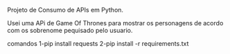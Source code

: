 Projeto de Consumo de APIs em Python.

Usei uma APi de Game Of Thrones para mostrar os personagens de acordo com os sobrenome pequisado pelo usuario.

comandos 1-pip install requests
            2-pip install -r requirements.txt

